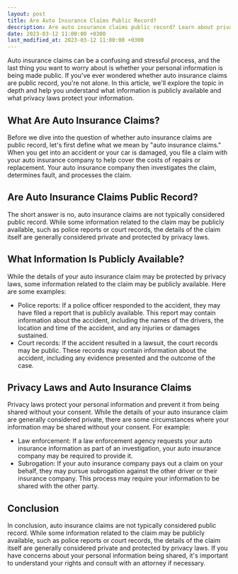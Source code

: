 ```yaml
---
layout: post
title: Are Auto Insurance Claims Public Record?
description: Are auto insurance claims public record? Learn about privacy laws and what information is publicly available. 
date: 2023-03-12 11:00:00 +0300
last_modified_at: 2023-03-12 11:00:00 +0300
---
```


Auto insurance claims can be a confusing and stressful process, and the last thing you want to worry about is whether your personal information is being made public. If you've ever wondered whether auto insurance claims are public record, you're not alone. In this article, we'll explore the topic in depth and help you understand what information is publicly available and what privacy laws protect your information.

## What Are Auto Insurance Claims?

Before we dive into the question of whether auto insurance claims are public record, let's first define what we mean by "auto insurance claims." When you get into an accident or your car is damaged, you file a claim with your auto insurance company to help cover the costs of repairs or replacement. Your auto insurance company then investigates the claim, determines fault, and processes the claim.

## Are Auto Insurance Claims Public Record?

The short answer is no, auto insurance claims are not typically considered public record. While some information related to the claim may be publicly available, such as police reports or court records, the details of the claim itself are generally considered private and protected by privacy laws.

## What Information Is Publicly Available?

While the details of your auto insurance claim may be protected by privacy laws, some information related to the claim may be publicly available. Here are some examples:

- Police reports: If a police officer responded to the accident, they may have filed a report that is publicly available. This report may contain information about the accident, including the names of the drivers, the location and time of the accident, and any injuries or damages sustained.
- Court records: If the accident resulted in a lawsuit, the court records may be public. These records may contain information about the accident, including any evidence presented and the outcome of the case.

## Privacy Laws and Auto Insurance Claims

Privacy laws protect your personal information and prevent it from being shared without your consent. While the details of your auto insurance claim are generally considered private, there are some circumstances where your information may be shared without your consent. For example:

- Law enforcement: If a law enforcement agency requests your auto insurance information as part of an investigation, your auto insurance company may be required to provide it.
- Subrogation: If your auto insurance company pays out a claim on your behalf, they may pursue subrogation against the other driver or their insurance company. This process may require your information to be shared with the other party.

## Conclusion

In conclusion, auto insurance claims are not typically considered public record. While some information related to the claim may be publicly available, such as police reports or court records, the details of the claim itself are generally considered private and protected by privacy laws. If you have concerns about your personal information being shared, it's important to understand your rights and consult with an attorney if necessary.

